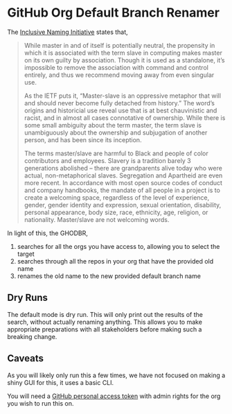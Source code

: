 # GitHub Org Default Branch Renamer

The [Inclusive Naming Initiative](https://inclusivenaming.org/word-lists/tier-1/#master) states that,
> While master in and of itself is potentially neutral, the propensity in which it is associated with the term slave in computing makes master on its own guilty by association. Though it is used as a standalone, it’s impossible to remove the association with command and control entirely, and thus we recommend moving away from even singular use.
> 
> As the IETF puts it, “Master-slave is an oppressive metaphor that will and should never become fully detached from history.” The word’s origins and historicial use reveal use that is at best chauvinistic and racist, and in almost all cases connotative of ownership. While there is some small ambiguity about the term master, the term slave is unambiguously about the ownership and subjugation of another person, and has been since its inception.
> 
> The terms master/slave are harmful to Black and people of color contributors and employees. Slavery is a tradition barely 3 generations abolished – there are grandparents alive today who were actual, non-metaphorical slaves. Segregation and Apartheid are even more recent. In accordance with most open source codes of conduct and company handbooks, the mandate of all people in a project is to create a welcoming space, regardless of the level of experience, gender, gender identity and expression, sexual orientation, disability, personal appearance, body size, race, ethnicity, age, religion, or nationality. Master/slave are not welcoming words.

In light of this, the GHODBR,
1. searches for all the orgs you have access to, allowing you to select the 
   target
2. searches through all the repos in your org that have the provided old name
3. renames the old name to the new provided default branch name


## Dry Runs
The default mode is dry run. This will only print out the results of the 
search, without actually renaming anything. This allows you to make 
appropriate preparations with all stakeholders before making such a
breaking change.

## Caveats

As you will likely only run this a few times, we have not focused on making 
a shiny GUI for this, it uses a basic CLI.

You will need a [GitHub personal access token](https://github.com/settings/tokens) with admin rights for the org 
you wish to run this on.